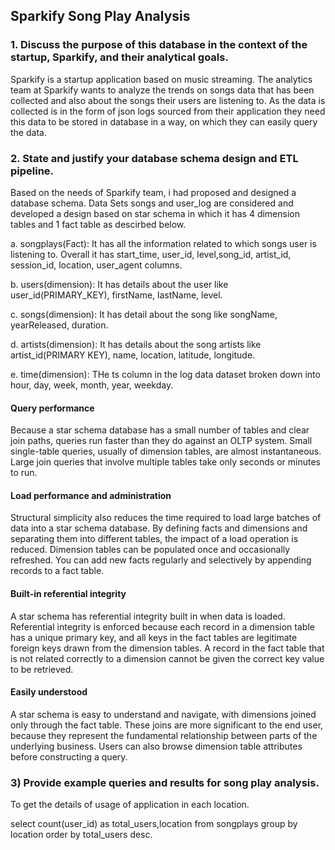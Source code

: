 ## Sparkify Song Play Analysis
### 1. Discuss the purpose of this database in the context of the startup, Sparkify, and their analytical goals.

   Sparkify is a startup application based on music streaming. The analytics team at Sparkify wants to analyze the trends on songs          data that has been collected and also about the songs their users are listening to. As the data is collected is in the form of          json logs sourced from their application they need this data to be stored in database in a way, on which they can easily query          the data.
    
### 2. State and justify your database schema design and ETL pipeline.
    
  Based on the needs of Sparkify team, i had proposed and designed a database schema. Data Sets songs and user_log are considered and     developed a design based on star schema in which it has 4 dimension tables and 1 fact table as descirbed below.
    
   a. songplays(Fact): It has all the information related to which songs user is listening to. Overall it has start_time, user_id,            level,song_id, artist_id, session_id, location, user_agent columns.
        
   b. users(dimension): It has details about the user like user_id(PRIMARY_KEY), firstName, lastName, level.
    
   c. songs(dimension): It has detail about the song like songName, yearReleased, duration.
    
   d. artists(dimension): It has details about the song artists like artist_id(PRIMARY KEY), name, location, latitude, longitude.
    
   e. time(dimension): THe ts column in the log data dataset broken down into  hour, day, week, month, year, weekday.
    
#### Query performance

Because a star schema database has a small number of tables and clear join paths, queries run faster than they do against an OLTP system. Small single-table queries, usually of dimension tables, are almost instantaneous. Large join queries that involve multiple tables take only seconds or minutes to run.


#### Load performance and administration

Structural simplicity also reduces the time required to load large batches of data into a star schema database. By defining facts and dimensions and separating them into different tables, the impact of a load operation is reduced. Dimension tables can be populated once and occasionally refreshed. You can add new facts regularly and selectively by appending records to a fact table.

#### Built-in referential integrity

A star schema has referential integrity built in when data is loaded. Referential integrity is enforced because each record in a dimension table has a unique primary key, and all keys in the fact tables are legitimate foreign keys drawn from the dimension tables. A record in the fact table that is not related correctly to a dimension cannot be given the correct key value to be retrieved.

#### Easily understood

A star schema is easy to understand and navigate, with dimensions joined only through the fact table. These joins are more significant to the end user, because they represent the fundamental relationship between parts of the underlying business. Users can also browse dimension table attributes before constructing a query.

### 3) Provide example queries and results for song play analysis.

To get the details of usage of application in each location.

select count(user_id) as total_users,location from songplays group by location order by total_users desc.

![]()


        
        

